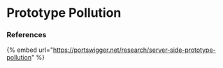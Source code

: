 # Prototype Pollution

### References

{% embed url="https://portswigger.net/research/server-side-prototype-pollution" %}
